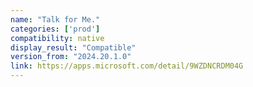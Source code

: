 ```yaml
---
name: "Talk for Me."
categories: ['prod']
compatibility: native
display_result: "Compatible"
version_from: "2024.20.1.0"
link: https://apps.microsoft.com/detail/9WZDNCRDM04G
---
```

